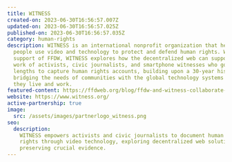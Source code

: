 ```yaml
---
title: WITNESS
created-on: 2023-06-30T16:56:57.007Z
updated-on: 2023-06-30T16:56:57.025Z
published-on: 2023-06-30T16:56:57.035Z
category: human-rights
description: WITNESS is an international nonprofit organization that helps
  people use video and technology to protect and defend human rights. With the
  support of FFDW, WITNESS explores how the decentralized web can support the
  work of activists, civic journalists, and smartphone witnesses who go to great
  lengths to capture human rights accounts, building upon a 30-year history
  bridging the needs of communities with the global technology systems in which
  they live and work.
featured-content: https://ffdweb.org/blog/ffdw-and-witness-collaborate-to-preserve-authentic-human-rights-records
website: https://www.witness.org/
active-partnership: true
image:
  src: /assets/images/partnerlogo_witness.png
seo:
  description:
    WITNESS empowers activists and civic journalists to document human
    rights through video technology, exploring decentralized web solutions for
    preserving crucial evidence.
---
```

